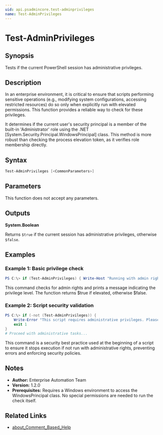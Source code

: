 ```yaml
---
uid: api.psadmincore.test-adminprivileges
name: Test-AdminPrivileges
---
```


# Test-AdminPrivileges

## Synopsis
Tests if the current PowerShell session has administrative privileges.

## Description
In an enterprise environment, it is critical to ensure that scripts performing sensitive operations (e.g., modifying system configurations, accessing restricted resources) do so only when explicitly run with elevated permissions. This function provides a reliable way to check for these privileges.

It determines if the current user's security principal is a member of the built-in 'Administrator' role using the .NET [System.Security.Principal.WindowsPrincipal] class. This method is more robust than checking the process elevation token, as it verifies role membership directly.

## Syntax
```powershell
Test-AdminPrivileges [<CommonParameters>]
```

## Parameters
This function does not accept any parameters.

## Outputs
**System.Boolean**

Returns `$true` if the current session has administrative privileges, otherwise `$false`.

## Examples

### Example 1: Basic privilege check
```powershell
PS C:\> if (Test-AdminPrivileges) { Write-Host "Running with admin rights." } else { Write-Host "Running with standard user rights." }
```

This command checks for admin rights and prints a message indicating the privilege level. The function returns $true if elevated, otherwise $false.

### Example 2: Script security validation
```powershell
PS C:\> if (-not (Test-AdminPrivileges)) {
    Write-Error "This script requires administrative privileges. Please run it in an elevated PowerShell session."
    exit 1
}
# Proceed with administrative tasks...
```

This command is a security best practice used at the beginning of a script to ensure it stops execution if not run with administrative rights, preventing errors and enforcing security policies.

## Notes
- **Author:** Enterprise Automation Team
- **Version:** 1.2.0
- **Prerequisites:** Requires a Windows environment to access the WindowsPrincipal class. No special permissions are needed to run the check itself.

## Related Links
- [about_Comment_Based_Help](https://docs.microsoft.com/powershell/module/microsoft.powershell.core/about/about_comment_based_help)